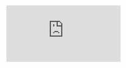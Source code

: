 <p/>
<div class='embed-container'><iframe src='http://www.youtube.com/embed/4p5tR6I2mIs?showinfo=0' frameborder='0' allowfullscreen></iframe></div>

